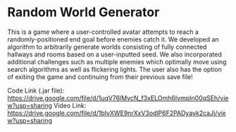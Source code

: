# Random World Generator

This is a game where a user-controlled avatar attempts to reach a randomly-positioned end goal before enemies catch it. We developed an algorithm to arbitrarily generate worlds consisting of fully connected hallways and rooms based on a user-inputted seed. We also incorporated additional challenges such as multiple enemies which optimally move using search algorithms as well as flickering lights. The user also has the option of exiting the game and continuing from their previous save file!

Code Link (.jar file): https://drive.google.com/file/d/1uqV76lMvcN_f3xELOmh6IvmpIn00qSEh/view?usp=sharing
Video Link: https://drive.google.com/file/d/1bIvXWE9nrXxV3odlP6F2PADyayk2caJj/view?usp=sharing
